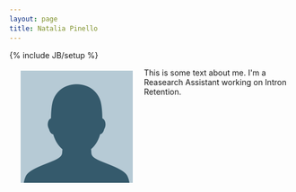 ```yaml
---
layout: page
title: Natalia Pinello
---
```

{% include JB/setup %}

<img src="../images/placeholder.jpg" alt="YourNameHere photo" height="200" width="200" align="left" style="margin: 5px 20px">


This is some text about me.
I'm a Reasearch Assistant working on Intron Retention.  
